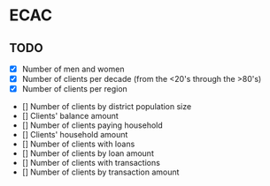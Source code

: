 # ECAC

## TODO
- [x] Number of men and women
- [x] Number of clients per decade (from the <20's through the >80's)
- [x] Number of clients per region
- [] Number of clients by district population size
- [] Clients' balance amount
- [] Number of clients paying household
- [] Clients' household amount
- [] Number of clients with loans
- [] Number of clients by loan amount
- [] Number of clients with transactions
- [] Number of clients by transaction amount
